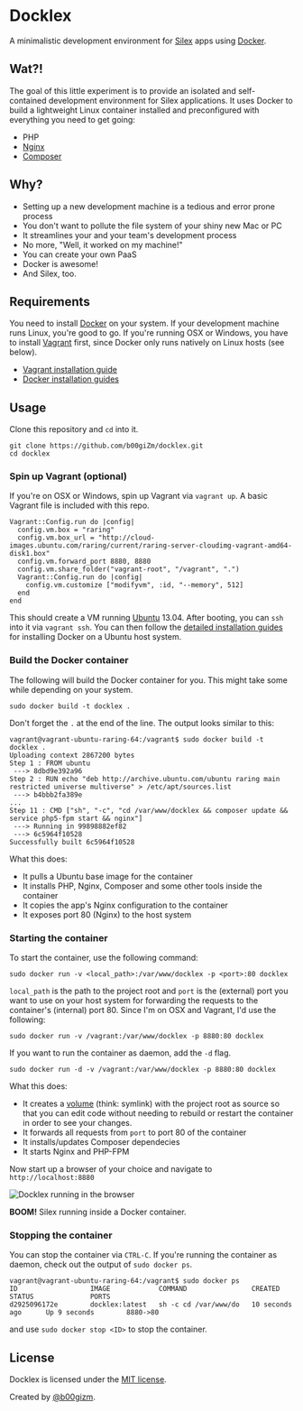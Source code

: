 # Docklex

A minimalistic development environment for [Silex](http://silex.sensiolabs.org) apps using
[Docker](http://www.docker.io).

## Wat?!

The goal of this little experiment is to provide an isolated and self- contained
development environment for Silex applications. It uses Docker to build a
lightweight Linux container installed and preconfigured with everything you need
to get going:

* PHP
* [Nginx](http://nginx.com)
* [Composer](http://getcomposer.org)

## Why?

* Setting up a new development machine is a tedious and error prone process
* You don't want to pollute the file system of your shiny new Mac or PC
* It streamlines your and your team's development process
* No more, "Well, it worked on my machine!"
* You can create your own PaaS
* Docker is awesome!
* And Silex, too.

## Requirements

You need to install [Docker](http://www.docker.io) on your system. If your
development machine runs Linux, you're good to go. If you're running OSX or
Windows, you have to install [Vagrant](http://www.vagrantup.com) first, since
Docker only runs natively on Linux hosts (see below).

* [Vagrant installation guide](http://docs.vagrantup.com/v2/installation/index.html)
* [Docker installation guides](https://www.docker.io/gettingstarted/#h_installation)

## Usage

Clone this repository and `cd` into it.

    git clone https://github.com/b00giZm/docklex.git
    cd docklex

### Spin up Vagrant (optional)

If you're on OSX or Windows, spin up Vagrant via `vagrant up`. A basic Vagrant file is included with this repo.

    Vagrant::Config.run do |config|
      config.vm.box = "raring"
      config.vm.box_url = "http://cloud-images.ubuntu.com/raring/current/raring-server-cloudimg-vagrant-amd64-disk1.box"
      config.vm.forward_port 8880, 8880
      config.vm.share_folder("vagrant-root", "/vagrant", ".")
      Vagrant::Config.run do |config|
        config.vm.customize ["modifyvm", :id, "--memory", 512]
      end
    end

This should create a VM running [Ubuntu](http://www.ubuntu.com) 13.04. After
booting, you can `ssh` into it via `vagrant ssh`. You can then follow the
[detailed installation
guides](http://docs.docker.io/en/latest/installation/ubuntulinux/) for
installing Docker on a Ubuntu host system.

### Build the Docker container

The following will build the Docker container for you. This might take some
while depending on your system.

    sudo docker build -t docklex .

Don't forget the `.` at the end of the line. The output looks similar to this:

    vagrant@vagrant-ubuntu-raring-64:/vagrant$ sudo docker build -t docklex .
    Uploading context 2867200 bytes
    Step 1 : FROM ubuntu
     ---> 8dbd9e392a96
    Step 2 : RUN echo "deb http://archive.ubuntu.com/ubuntu raring main restricted universe multiverse" > /etc/apt/sources.list
     ---> b4bbb2fa389e
    ...
    Step 11 : CMD ["sh", "-c", "cd /var/www/docklex && composer update && service php5-fpm start && nginx"]
     ---> Running in 99898882ef82
     ---> 6c5964f10528
    Successfully built 6c5964f10528

What this does:

* It pulls a Ubuntu base image for the container
* It installs PHP, Nginx, Composer and some other tools inside the container
* It copies the app's Nginx configuration to the container
* It exposes port 80 (Nginx) to the host system

### Starting the container

To start the container, use the following command:

    sudo docker run -v <local_path>:/var/www/docklex -p <port>:80 docklex

`local_path` is the path to the project root and `port` is the (external) port
you want to use on your host system for forwarding the requests to the
container's (internal) port 80. Since I'm on OSX and Vagrant, I'd use the
following:

    sudo docker run -v /vagrant:/var/www/docklex -p 8880:80 docklex

If you want to run the container as daemon, add the `-d` flag.

    sudo docker run -d -v /vagrant:/var/www/docklex -p 8880:80 docklex

What this does:

* It creates a [volume](http://blog.docker.io/2013/07/docker-0-5-0-external-volumes-advanced-networking-self-hosted-registry/#external_volumes) (think: symlink) with the project root as source so that you can edit code without needing to rebuild or restart the container in order to see your changes.
* It forwards all requests from `port` to port 80 of the container
* It installs/updates Composer dependecies
* It starts Nginx and PHP-FPM

Now start up a browser of your choice and navigate to `http://localhost:8880`

![Docklex running in the browser](http://i.imgur.com/ak23aUA.png)

**BOOM!** Silex running inside a Docker container.

### Stopping the container

You can stop the container via `CTRL-C`. If you're running the container as
daemon, check out the output of `sudo docker ps`.

    vagrant@vagrant-ubuntu-raring-64:/vagrant$ sudo docker ps
    ID                  IMAGE            COMMAND                CREATED             STATUS              PORTS
    d2925096172e        docklex:latest   sh -c cd /var/www/do   10 seconds ago      Up 9 seconds        8880->80

and use `sudo docker stop <ID>` to stop the container.

## License

Docklex is licensed under the [MIT license](http://opensource.org/licenses/MIT).

Created by [@b00gizm](https://twitter.com/b00gizm).
